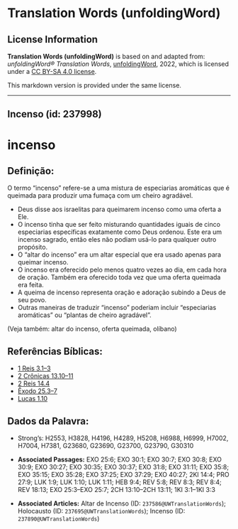 # Translation Words (unfoldingWord)

## License Information

**Translation Words (unfoldingWord)** is based on and adapted from: _unfoldingWord® Translation Words_, [unfoldingWord](https://unfoldingword.org/utw), 2022, which is licensed under a [CC BY-SA 4.0 license](https://creativecommons.org/licenses/by-sa/4.0/legalcode.en).

This markdown version is provided under the same license.



--------------------------------

## Incenso (id: 237998)

incenso
=======

Definição:
----------

O termo “incenso” refere\-se a uma mistura de especiarias aromáticas que é queimada para produzir uma fumaça com um cheiro agradável.

* Deus disse aos israelitas para queimarem incenso como uma oferta a Ele.
* O incenso tinha que ser feito misturando quantidades iguais de cinco especiarias específicas exatamente como Deus ordenou. Este era um incenso sagrado, então eles não podiam usá\-lo para qualquer outro propósito.
* O “altar do incenso” era um altar especial que era usado apenas para queimar incenso.
* O incenso era oferecido pelo menos quatro vezes ao dia, em cada hora de oração. Também era oferecido toda vez que uma oferta queimada era feita.
* A queima de incenso representa oração e adoração subindo a Deus de seu povo.
* Outras maneiras de traduzir “incenso” poderiam incluir “especiarias aromáticas” ou “plantas de cheiro agradável”.

(Veja também: altar do incenso, oferta queimada, olíbano)

Referências Bíblicas:
---------------------

* [1 Reis 3\.1–3](https://ref.ly/1Kgs3:1-1Kgs3:3)
* [2 Crônicas 13\.10–11](https://ref.ly/2Chr13:10-2Chr13:11)
* [2 Reis 14\.4](https://ref.ly/2Kgs14:4)
* [Êxodo 25\.3–7](https://ref.ly/Exod25:3-Exod25:7)
* [Lucas 1\.10](https://ref.ly/Luke1:10)

Dados da Palavra:
-----------------

* Strong’s: H2553, H3828, H4196, H4289, H5208, H6988, H6999, H7002, H7004, H7381, G23680, G23690, G23700, G23790, G30310

* **Associated Passages:** EXO 25:6; EXO 30:1; EXO 30:7; EXO 30:8; EXO 30:9; EXO 30:27; EXO 30:35; EXO 30:37; EXO 31:8; EXO 31:11; EXO 35:8; EXO 35:15; EXO 35:28; EXO 37:25; EXO 37:29; EXO 40:27; 2KI 14:4; PRO 27:9; LUK 1:9; LUK 1:10; LUK 1:11; HEB 9:4; REV 5:8; REV 8:3; REV 8:4; REV 18:13; EXO 25:3–EXO 25:7; 2CH 13:10–2CH 13:11; 1KI 3:1–1KI 3:3
* **Associated Articles:** Altar de Incenso (ID: `237586@UWTranslationWords`); Holocausto (ID: `237695@UWTranslationWords`); Incenso (ID: `237890@UWTranslationWords`)

